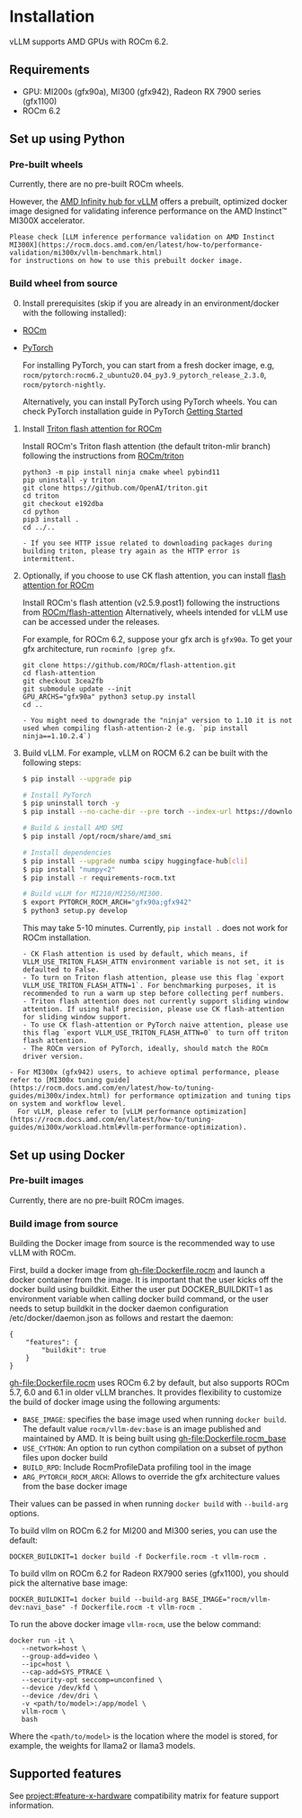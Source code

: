 # Installation

vLLM supports AMD GPUs with ROCm 6.2.

## Requirements

- GPU: MI200s (gfx90a), MI300 (gfx942), Radeon RX 7900 series (gfx1100)
- ROCm 6.2

## Set up using Python

### Pre-built wheels

Currently, there are no pre-built ROCm wheels.

However, the [AMD Infinity hub for vLLM](https://hub.docker.com/r/rocm/vllm/tags) offers a prebuilt, optimized
docker image designed for validating inference performance on the AMD Instinct™ MI300X accelerator.

```{tip}
Please check [LLM inference performance validation on AMD Instinct MI300X](https://rocm.docs.amd.com/en/latest/how-to/performance-validation/mi300x/vllm-benchmark.html)
for instructions on how to use this prebuilt docker image.
```

### Build wheel from source

0. Install prerequisites (skip if you are already in an environment/docker with the following installed):

- [ROCm](https://rocm.docs.amd.com/en/latest/deploy/linux/index.html)
- [PyTorch](https://pytorch.org/)

    For installing PyTorch, you can start from a fresh docker image, e.g, `rocm/pytorch:rocm6.2_ubuntu20.04_py3.9_pytorch_release_2.3.0`, `rocm/pytorch-nightly`.

    Alternatively, you can install PyTorch using PyTorch wheels. You can check PyTorch installation guide in PyTorch [Getting Started](https://pytorch.org/get-started/locally/)

1. Install [Triton flash attention for ROCm](https://github.com/ROCm/triton)

    Install ROCm's Triton flash attention (the default triton-mlir branch) following the instructions from [ROCm/triton](https://github.com/ROCm/triton/blob/triton-mlir/README.md)

    ```console
    python3 -m pip install ninja cmake wheel pybind11
    pip uninstall -y triton
    git clone https://github.com/OpenAI/triton.git
    cd triton
    git checkout e192dba
    cd python
    pip3 install .
    cd ../..
    ```

    ```{note}
    - If you see HTTP issue related to downloading packages during building triton, please try again as the HTTP error is intermittent.
    ```

2. Optionally, if you choose to use CK flash attention, you can install [flash attention for ROCm](https://github.com/ROCm/flash-attention/tree/ck_tile)

    Install ROCm's flash attention (v2.5.9.post1) following the instructions from [ROCm/flash-attention](https://github.com/ROCm/flash-attention/tree/ck_tile#amd-gpurocm-support)
    Alternatively, wheels intended for vLLM use can be accessed under the releases.

    For example, for ROCm 6.2, suppose your gfx arch is `gfx90a`. To get your gfx architecture, run `rocminfo |grep gfx`.

    ```console
    git clone https://github.com/ROCm/flash-attention.git
    cd flash-attention
    git checkout 3cea2fb
    git submodule update --init
    GPU_ARCHS="gfx90a" python3 setup.py install
    cd ..
    ```

    ```{note}
    - You might need to downgrade the "ninja" version to 1.10 it is not used when compiling flash-attention-2 (e.g. `pip install ninja==1.10.2.4`)
    ```

3. Build vLLM. For example, vLLM on ROCM 6.2 can be built with the following steps:

    ```bash
    $ pip install --upgrade pip

    # Install PyTorch
    $ pip uninstall torch -y
    $ pip install --no-cache-dir --pre torch --index-url https://download.pytorch.org/whl/rocm6.2

    # Build & install AMD SMI
    $ pip install /opt/rocm/share/amd_smi

    # Install dependencies
    $ pip install --upgrade numba scipy huggingface-hub[cli]
    $ pip install "numpy<2"
    $ pip install -r requirements-rocm.txt

    # Build vLLM for MI210/MI250/MI300.
    $ export PYTORCH_ROCM_ARCH="gfx90a;gfx942"
    $ python3 setup.py develop
    ```

    This may take 5-10 minutes. Currently, `pip install .` does not work for ROCm installation.

    ```{tip}
    - CK Flash attention is used by default, which means, if VLLM_USE_TRITON_FLASH_ATTN environment variable is not set, it is defaulted to False.
    - To turn on Triton flash attention, please use this flag `export VLLM_USE_TRITON_FLASH_ATTN=1`. For benchmarking purposes, it is recommended to run a warm up step before collecting perf numbers.
    - Triton flash attention does not currently support sliding window attention. If using half precision, please use CK flash-attention for sliding window support.
    - To use CK flash-attention or PyTorch naive attention, please use this flag `export VLLM_USE_TRITON_FLASH_ATTN=0` to turn off triton flash attention.
    - The ROCm version of PyTorch, ideally, should match the ROCm driver version.
    ```

```{tip}
- For MI300x (gfx942) users, to achieve optimal performance, please refer to [MI300x tuning guide](https://rocm.docs.amd.com/en/latest/how-to/tuning-guides/mi300x/index.html) for performance optimization and tuning tips on system and workflow level.
  For vLLM, please refer to [vLLM performance optimization](https://rocm.docs.amd.com/en/latest/how-to/tuning-guides/mi300x/workload.html#vllm-performance-optimization).
```

## Set up using Docker

### Pre-built images

Currently, there are no pre-built ROCm images.

### Build image from source

Building the Docker image from source is the recommended way to use vLLM with ROCm.

First, build a docker image from <gh-file:Dockerfile.rocm> and launch a docker container from the image.
It is important that the user kicks off the docker build using buildkit. Either the user put DOCKER_BUILDKIT=1 as environment variable when calling docker build command, or the user needs to setup buildkit in the docker daemon configuration /etc/docker/daemon.json as follows and restart the daemon:

```console
{
    "features": {
        "buildkit": true
    }
}
```

<gh-file:Dockerfile.rocm> uses ROCm 6.2 by default, but also supports ROCm 5.7, 6.0 and 6.1 in older vLLM branches.
It provides flexibility to customize the build of docker image using the following arguments:

- `BASE_IMAGE`: specifies the base image used when running `docker build`. The default value `rocm/vllm-dev:base` is an image published and maintained by AMD. It is being built using <gh-file:Dockerfile.rocm_base>
- `USE_CYTHON`: An option to run cython compilation on a subset of python files upon docker build
- `BUILD_RPD`: Include RocmProfileData profiling tool in the image
- `ARG_PYTORCH_ROCM_ARCH`: Allows to override the gfx architecture values from the base docker image

Their values can be passed in when running `docker build` with `--build-arg` options.

To build vllm on ROCm 6.2 for MI200 and MI300 series, you can use the default:

```console
DOCKER_BUILDKIT=1 docker build -f Dockerfile.rocm -t vllm-rocm .
```

To build vllm on ROCm 6.2 for Radeon RX7900 series (gfx1100), you should pick the alternative base image:

```console
DOCKER_BUILDKIT=1 docker build --build-arg BASE_IMAGE="rocm/vllm-dev:navi_base" -f Dockerfile.rocm -t vllm-rocm .
```

To run the above docker image `vllm-rocm`, use the below command:

```console
docker run -it \
   --network=host \
   --group-add=video \
   --ipc=host \
   --cap-add=SYS_PTRACE \
   --security-opt seccomp=unconfined \
   --device /dev/kfd \
   --device /dev/dri \
   -v <path/to/model>:/app/model \
   vllm-rocm \
   bash
```

Where the `<path/to/model>` is the location where the model is stored, for example, the weights for llama2 or llama3 models.

## Supported features

See <project:#feature-x-hardware> compatibility matrix for feature support information.

